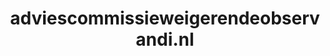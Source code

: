 ---
layout: post
title:  "adviescommissieweigerendeobservandi.nl"
internal_url:  "/data/adviescommissieweigerendeobservandi.nl.html"
categories: dutchgov
---